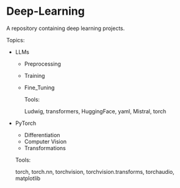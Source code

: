 # Deep-Learning
A repository containing deep learning projects.

Topics:

+ LLMs
  - Preprocessing
  - Training
  - Fine_Tuning

    Tools:

    Ludwig, transformers, HuggingFace, yaml, Mistral, torch
 
+ PyTorch 
   - Differentiation
   - Computer Vision
   - Transformations
 
    Tools:

    torch, torch.nn, torchvision, torchvision.transforms, torchaudio, matplotlib

